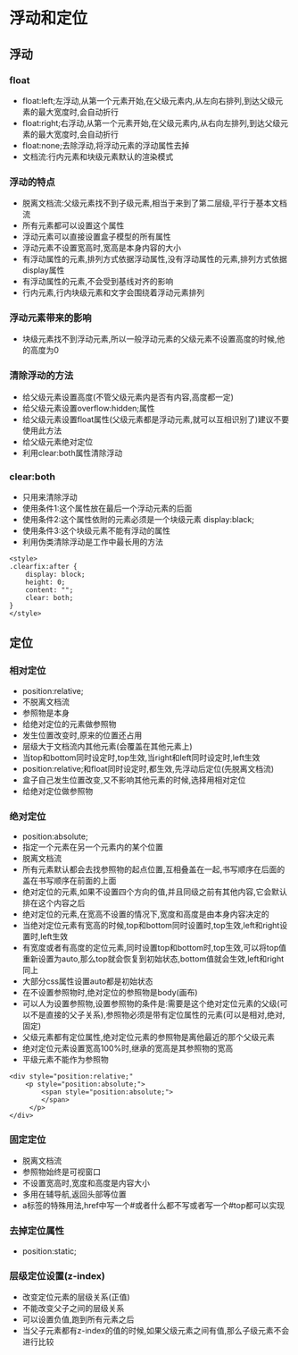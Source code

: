 # 浮动和定位

## 浮动

### float

* float:left;左浮动,从第一个元素开始,在父级元素内,从左向右排列,到达父级元素的最大宽度时,会自动折行
* float:right;右浮动,从第一个元素开始,在父级元素内,从右向左排列,到达父级元素的最大宽度时,会自动折行
* float:none;去除浮动,将浮动元素的浮动属性去掉
* 文档流:行内元素和块级元素默认的渲染模式

### 浮动的特点

* 脱离文档流:父级元素找不到子级元素,相当于来到了第二层级,平行于基本文档流
* 所有元素都可以设置这个属性
* 浮动元素可以直接设置盒子模型的所有属性
* 浮动元素不设置宽高时,宽高是本身内容的大小
* 有浮动属性的元素,排列方式依据浮动属性,没有浮动属性的元素,排列方式依据display属性
* 有浮动属性的元素,不会受到基线对齐的影响
* 行内元素,行内块级元素和文字会围绕着浮动元素排列

### 浮动元素带来的影响

* 块级元素找不到浮动元素,所以一般浮动元素的父级元素不设置高度的时候,他的高度为0

### 清除浮动的方法

* 给父级元素设置高度(不管父级元素内是否有内容,高度都一定)
* 给父级元素设置overflow:hidden;属性
* 给父级元素设置float属性(父级元素都是浮动元素,就可以互相识别了)建议不要使用此方法
* 给父级元素绝对定位
* 利用clear:both属性清除浮动

### clear:both

* 只用来清除浮动
* 使用条件1:这个属性放在最后一个浮动元素的后面
* 使用条件2:这个属性依附的元素必须是一个块级元素 display:black;
* 使用条件3:这个块级元素不能有浮动的属性
* 利用伪类清除浮动是工作中最长用的方法

```
<style>
.clearfix:after {
    display: block;
    height: 0;
    content: "";
    clear: both;
}
</style>
```

## 定位

### 相对定位

* position:relative;
* 不脱离文档流
* 参照物是本身
* 给绝对定位的元素做参照物
* 发生位置改变时,原来的位置还占用
* 层级大于文档流内其他元素(会覆盖在其他元素上)
* 当top和bottom同时设定时,top生效,当right和left同时设定时,left生效
* position:relative;和float同时设定时,都生效,先浮动后定位(先脱离文档流)
* 盒子自己发生位置改变,又不影响其他元素的时候,选择用相对定位
* 给绝对定位做参照物

### 绝对定位

* position:absolute;
* 指定一个元素在另一个元素内的某个位置
* 脱离文档流
* 所有元素默认都会去找参照物的起点位置,互相叠盖在一起,书写顺序在后面的盖在书写顺序在前面的上面
* 绝对定位的元素,如果不设置四个方向的值,并且同级之前有其他内容,它会默认排在这个内容之后
* 绝对定位的元素,在宽高不设置的情况下,宽度和高度是由本身内容决定的
* 当绝对定位元素有宽高的时候,top和bottom同时设置时,top生效,left和right设置时,left生效
* 有宽度或者有高度的定位元素,同时设置top和bottom时,top生效,可以将top值重新设置为auto,那么top就会恢复到初始状态,bottom值就会生效,left和right同上
* 大部分css属性设置auto都是初始状态
* 在不设置参照物时,绝对定位的参照物是body(画布)
* 可以人为设置参照物,设置参照物的条件是:需要是这个绝对定位元素的父级(可以不是直接的父子关系),参照物必须是带有定位属性的元素(可以是相对,绝对,固定)
* 父级元素都有定位属性,绝对定位元素的参照物是离他最近的那个父级元素
* 绝对定位元素设置宽高100%时,继承的宽高是其参照物的宽高
* 平级元素不能作为参照物

```
<div style="position:relative;"
    <p style="position:absolute;">
        <span style="position:absolute;">
        </span>
     </p>
</div>
```
### 固定定位

* 脱离文档流
* 参照物始终是可视窗口
* 不设置宽高时,宽度和高度是内容大小
* 多用在辅导航,返回头部等位置
* <a href="#top"></a>a标签的特殊用法,href中写一个#或者什么都不写或者写一个#top都可以实现

### 去掉定位属性

* position:static;

### 层级定位设置(z-index)

* 改变定位元素的层级关系(正值)
* 不能改变父子之间的层级关系
* 可以设置负值,跑到所有元素之后
* 当父子元素都有z-index的值的时候,如果父级元素之间有值,那么子级元素不会进行比较